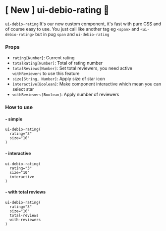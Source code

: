 # [ New ] ui-debio-rating :tada:
`ui-debio-rating` It's our new custom component, it's fast with pure CSS and of course easy to use. You just call like another tag
eg `<span>` and `<ui-debio-rating>` but in pug `span` and `ui-debio-rating`

### Props
- `rating[Number]`: Current rating
- `totalRating[Number]`: Total of rating number
- `totalReviews[Number]`: Set total reviewers, you need active `withReviewers` to use this feature
- `size[String, Number]`: Apply size of star icon
- `interactive[Boolean]`: Make component interactive which mean you can select star
- `withReviewers[Boolean]`: Apply number of reviewers

### How to use

#### - simple
```pug
ui-debio-rating(
  rating="3"
  size="10"
)
```

#### - interactive
```pug
ui-debio-rating(
  rating="3"
  size="10"
  interactive
)
```

#### - with total reviews
```pug
ui-debio-rating(
  rating="3"
  size="10"
  total-reviews
  with-reviewers
)
```
